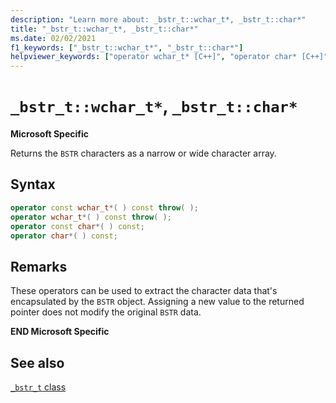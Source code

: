 ```yaml
---
description: "Learn more about: _bstr_t::wchar_t*, _bstr_t::char*"
title: "_bstr_t::wchar_t*, _bstr_t::char*"
ms.date: 02/02/2021
f1_keywords: ["_bstr_t::wchar_t*", "_bstr_t::char*"]
helpviewer_keywords: ["operator wchar_t* [C++]", "operator char* [C++]"]
---
```

# `_bstr_t::wchar_t*`, `_bstr_t::char*`

**Microsoft Specific**

Returns the `BSTR` characters as a narrow or wide character array.

## Syntax

```cpp
operator const wchar_t*( ) const throw( );
operator wchar_t*( ) const throw( );
operator const char*( ) const;
operator char*( ) const;
```

## Remarks

These operators can be used to extract the character data that's encapsulated by the `BSTR` object. Assigning a new value to the returned pointer does not modify the original `BSTR` data.

**END Microsoft Specific**

## See also

[`_bstr_t` class](../cpp/bstr-t-class.md)
